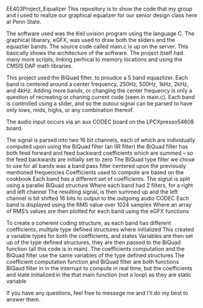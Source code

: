 EE403Project_Equalizer
This repository is to show the code that my group and I used to realize our graphical equalizer for our senior design class here at Penn State. 

The software used was the Keil uvision program using the language C. 
The graphical libarary, eGFX, was used to draw both the sliders and the equazlier bands. The source code called main.c is up on the server. This basically shows the architecture of the software. The project itself had many more scripts, linking perhical to memory locations and using the CMSIS DAP math libraries. 

This project used the BiQuad filter, to proudce a 5 band equazlizer. Each band is centered around a center frequency, 250Hz, 500Hz, 1kHz, 2kHz, and 4kHz. Adding more bands, or changing the center frequency is only a question of recreating or chaning current code (seen in main.c). Each band is controlled using a slider, and so the outout signal can be parsed to have only lows, mids, highs, or any combination thereof. 

The audio input occurs via an aux CODEC board on the LPCXpresso54608 board. 

The signal is parsed into two 16 bit channels, each of which are individually computed upon using the BiQuad filter (an IIR filter) 
the BiQuad filter has both feed forward and feed backward coefficients which are summed – so the feed backwards are initially set to zero
The BiQuad type filter we chose to use for all bands was a band pass filter centered upon the previously mentioned frequencies
Coefficients used to compute are based on the cookbook
Each band has a different set of coefficients.
The signal is split using a parallel BiQuad structure
Where each band had 2 filters, for a right and left channel
The resulting signal, is then summed up and the left channel is bit shifted 16 bits to output to the outgoing audio CODEC
Each band is displayed using the RMS value over 1024 samples
Where an array of RMS’s values are then plotted for each band using the eGFX functions

To create a coherent coding structure, as each band has different coefficients, multiple type defined structures where initialized
This created a variable types for both the coefficients, and states
Variables are then set up of the type defined structures, they are then passed to the BiQuad function (all this code is in main).
The coefficients computation and the BiQuad filter use the same variables of the type defined structures
The coefficient computation function and BiQuad filter are both functions
BiQaud filter in in the interrupt to compute in real time, but the coefficients and state initialized in the that main function (not a loop) as they are static variable


If you have any questions, feel free to messege me and I'll do my best to answer them. 
